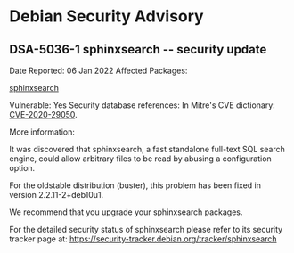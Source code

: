 
Debian Security Advisory
========================


DSA-5036-1 sphinxsearch -- security update
------------------------------------------



Date Reported:
06 Jan 2022
Affected Packages:

[sphinxsearch](https://packages.debian.org/src:sphinxsearch)

Vulnerable:
Yes
Security database references:
In Mitre's CVE dictionary: [CVE-2020-29050](https://security-tracker.debian.org/tracker/CVE-2020-29050).  

More information:

It was discovered that sphinxsearch, a fast standalone full-text SQL
search engine, could allow arbitrary files to be read by abusing a
configuration option.


For the oldstable distribution (buster), this problem has been fixed
in version 2.2.11-2+deb10u1.


We recommend that you upgrade your sphinxsearch packages.


For the detailed security status of sphinxsearch please refer to its
security tracker page at:
<https://security-tracker.debian.org/tracker/sphinxsearch>





